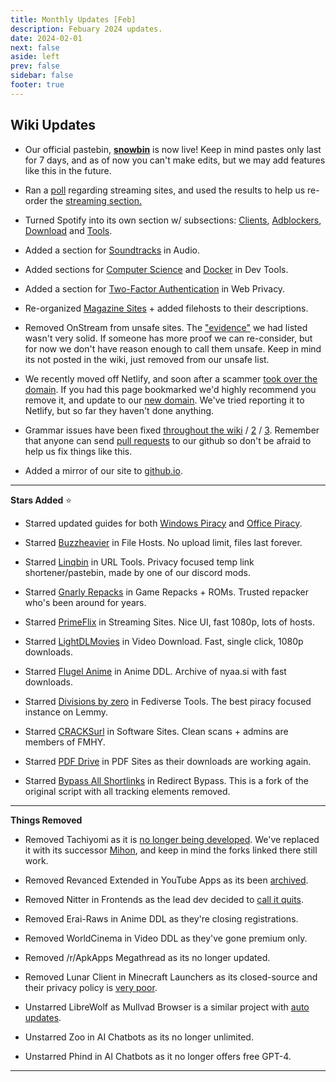 ```yaml
---
title: Monthly Updates [Feb]
description: Febuary 2024 updates.
date: 2024-02-01
next: false
aside: left
prev: false
sidebar: false
footer: true
---
```


<Post authors="['nbats']" />

## Wiki Updates

- Our official pastebin, **[snowbin](https://pastes.fmhy.net/)** is now live!
  Keep in mind pastes only last for 7 days, and as of now you can't make edits,
  but we may add features like this in the future.

- Ran a [poll](https://i.imgur.com/73paJlr.png) regarding streaming sites, and
  used the results to help us re-order the
  [streaming section.](https://fmhy.net/videopiracyguide)

- Turned Spotify into its own section w/ subsections:
  [Clients](https://fmhy.net/audiopiracyguide#spotify-clients),
  [Adblockers](https://fmhy.net/audiopiracyguide#spotify-adblockers),
  [Download](https://fmhy.net/audiopiracyguide#spotify-download) and
  [Tools](https://fmhy.net/audiopiracyguide#spotify-tools).

- Added a section for
  [Soundtracks](https://fmhy.net/audiopiracyguide#media-soundtracks) in Audio.

- Added sections for
  [Computer Science](https://fmhy.net/devtools#computer-science) and
  [Docker](https://fmhy.net/devtools#docker-tools) in Dev Tools.

- Added a section for
  [Two-Factor Authentication](https://fmhy.net/adblockvpnguide#two-factor-authentication)
  in Web Privacy.

- Re-organized [Magazine Sites](https://fmhy.net/readingpiracyguide#magazines) +
  added filehosts to their descriptions.

- Removed OnStream from unsafe sites. The ["evidence"](https://rentry.co/upo2r)
  we had listed wasn't very solid. If someone has more proof we can re-consider,
  but for now we don't have reason enough to call them unsafe. Keep in mind its
  not posted in the wiki, just removed from our unsafe list.

- We recently moved off Netlify, and soon after a scammer
  [took over the domain](https://i.imgur.com/rByoHnf.png). If you had this page
  bookmarked we'd highly recommend you remove it, and update to our
  [new domain](https://fmhy.net/). We've tried reporting it to Netlify, but so
  far they haven't done anything.

- Grammar issues have been fixed
  [throughout the wiki](https://github.com/fmhy/FMHYedit/pull/1337) /
  [2](https://github.com/fmhy/FMHYedit/pull/1340) /
  [3](https://github.com/fmhy/FMHYedit/pull/1339). Remember that anyone can send
  [pull requests](https://github.com/fmhy/FMHYedit) to our github so don't be
  afraid to help us fix things like this.

- Added a mirror of our site to [github.io](https://fmhy.github.io/FMHYedit/).

---

**Stars Added** ⭐

- Starred updated guides for both
  [Windows Piracy](https://fmhy.net/system-tools#windows-isos) and
  [Office Piracy](https://fmhy.net/text-tools#text-editors).

- Starred [Buzzheavier](https://fmhy.net/file-tools#file-hosts) in File Hosts.
  No upload limit, files last forever.

- Starred [Linqbin](https://fmhy.net/internet-tools#url-tools) in URL Tools.
  Privacy focused temp link shortener/pastebin, made by one of our discord mods.

- Starred [Gnarly Repacks](https://fmhy.net/gamingpiracyguide#game-repacks) in
  Game Repacks + ROMs. Trusted repacker who's been around for years.

- Starred [PrimeFlix](https://fmhy.net/videopiracyguide#multi-server) in
  Streaming Sites. Nice UI, fast 1080p, lots of hosts.

- Starred [LightDLMovies](https://fmhy.net/videopiracyguide#download-sites) in
  Video Download. Fast, single click, 1080p downloads.

- Starred [Flugel Anime](https://fmhy.net/videopiracyguide#anime-downloading) in
  Anime DDL. Archive of nyaa.si with fast downloads.

- Starred
  [Divisions by zero](https://fmhy.net/social-media-tools#fediverse-tools) in
  Fediverse Tools. The best piracy focused instance on Lemmy.

- Starred [CRACKSurl](https://fmhy.net/downloadpiracyguide#software-sites) in
  Software Sites. Clean scans + admins are members of FMHY.

- Starred [PDF Drive](https://fmhy.net/readingpiracyguide#pdf-search) in PDF
  Sites as their downloads are working again.

- Starred
  [Bypass All Shortlinks](https://fmhy.net/adblockvpnguide#redirect-bypass) in
  Redirect Bypass. This is a fork of the original script with all tracking
  elements removed.

---

**Things Removed**

- Removed Tachiyomi as it is
  [no longer being developed](https://tachiyomi.org/news/2024-01-13-goodbye).
  We've replaced it with its successor
  [Mihon](https://fmhy.net/android-iosguide#android-reading), and keep in mind
  the forks linked there still work.

- Removed Revanced Extended in YouTube Apps as its been
  [archived](https://redd.it/1abt4kk).

- Removed Nitter in Frontends as the lead dev decided to
  [call it quits](https://github.com/zedeus/nitter/issues/1155#issuecomment-1913361757).

- Removed Erai-Raws in Anime DDL as they're closing registrations.

- Removed WorldCinema in Video DDL as they've gone premium only.

- Removed /r/ApkApps Megathread as its no longer updated.

- Removed Lunar Client in Minecraft Launchers as its closed-source and their
  privacy policy is [very poor](https://i.imgur.com/2Wtds7l.png).

- Unstarred LibreWolf as Mullvad Browser is a similar project with
  [auto updates](https://i.imgur.com/GTzWHR0.png).

- Unstarred Zoo in AI Chatbots as its no longer unlimited.

- Unstarred Phind in AI Chatbots as it no longer offers free GPT-4.

---
